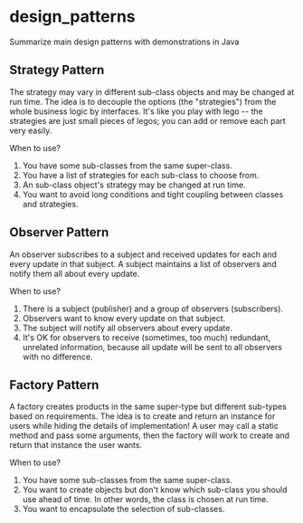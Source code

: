 # design_patterns
Summarize main design patterns with demonstrations in Java

## Strategy Pattern
The strategy may vary in different sub-class objects and may be changed at run time. The idea is to decouple the options (the "strategies") from the whole business logic by interfaces. It's like you play with lego -- the strategies are just small pieces of legos; you can add or remove each part very easily.

When to use?

1. You have some sub-classes from the same super-class.
2. You have a list of strategies for each sub-class to choose from.
3. An sub-class object's strategy may be changed at run time.
4. You want to avoid long conditions and tight coupling between classes and strategies.


## Observer Pattern
An observer subscribes to a subject and received updates for each and every update in that subject. A subject maintains a list of observers and notify them all about every update.

When to use?

1. There is a subject (publisher) and a group of observers (subscribers).
2. Observers want to know every update on that subject.
3. The subject will notify all observers about every update.
4. It's OK for observers to receive (sometimes, too much) redundant, unrelated information, because all update will be sent to all observers with no difference.

## Factory Pattern
A factory creates products in the same super-type but different sub-types based on requirements. The idea is to create and return an instance for users while hiding the details of implementation! A user may call a static method and pass some arguments, then the factory will work to create and return that instance the user wants.

When to use?

1. You have some sub-classes from the same super-class.
2. You want to create objects but don't know which sub-class you should use ahead of time. In other words, the class is chosen at run time.
3. You want to encapsulate the selection of sub-classes.
